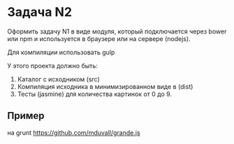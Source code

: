 
# Задача N2

Оформить задачу N1 в виде модуля, который подключается через bower или npm и используется в браузере или на сервере (nodejs).

Для компиляции использовать gulp

У этого проекта должно быть:

1. Каталог с исходником (src)
2. Компиляция исходника в минимизированном виде в (dist)
3. Тесты (jasmine) для количества картинок от 0 до 9.

## Пример

на grunt https://github.com/mduvall/grande.js

